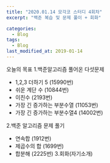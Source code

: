 ```yaml
---
title: "2020.01.14 모각코 스터디 4회차"
excerpt: "백준 복습 및 문제 풀이 + 회화"

categories:
  - Blog
tags:
  - Blog
last_modified_at: 2019-01-14
---
```

오늘의 목표
1.백준알고리즘 풀어온 다섯문제

- 1,2,3 더하기 5 (15990번)
- 쉬운 계단 수 (10844번)
- 이친수 (2193번)
- 가장 긴 증가하는 부분수열 (11053번)
- 가장 긴 증가하는 부분수열4 (14002번)

2.백준 알고리즘 문제 풀기
- 연속합 (1912번)
- 제곱수의 합 (1699번)
- 합분해 (2225번)
3.회화(자기소개)

